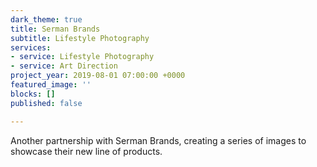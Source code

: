 ```yaml
---
dark_theme: true
title: Serman Brands
subtitle: Lifestyle Photography
services:
- service: Lifestyle Photography
- service: Art Direction
project_year: 2019-08-01 07:00:00 +0000
featured_image: ''
blocks: []
published: false

---
```

Another partnership with Serman Brands, creating a series of images to showcase their new line of products. 